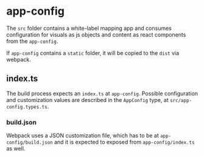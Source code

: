 # app-config

The `src` folder contains a white-label mapping app and consumes configuration for visuals as js objects
and content as react components from the `app-config`.

If `app-config` contains a `static` folder, it will be copied to the `dist` via webpack.

## index.ts

The build process expects an `index.ts` at `app-config`.
Possible configuration and customization values are described in the `AppConfig` type,
at `src/app-config.types.ts`.

### build.json

Webpack uses a JSON customization file, which has to be at `app-config/build.json`
and it is expected to exposed from `app-config/index.ts` as well.
